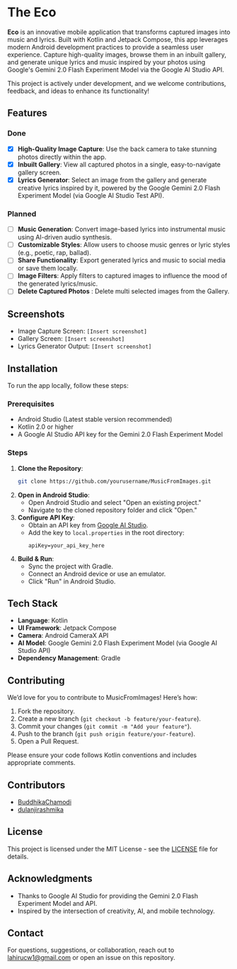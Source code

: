 # The Eco

**Eco** is an innovative mobile application that transforms captured images into music and lyrics. Built with Kotlin and Jetpack Compose, this app leverages modern Android development practices to provide a seamless user experience. Capture high-quality images, browse them in an inbuilt gallery, and generate unique lyrics and music inspired by your photos using Google's Gemini 2.0 Flash Experiment Model via the Google AI Studio API.

This project is actively under development, and we welcome contributions, feedback, and ideas to enhance its functionality!

## Features

### Done
- [x] **High-Quality Image Capture**: Use the back camera to take stunning photos directly within the app.
- [x] **Inbuilt Gallery**: View all captured photos in a single, easy-to-navigate gallery screen.
- [x] **Lyrics Generator**: Select an image from the gallery and generate creative lyrics inspired by it, powered by the Google Gemini 2.0 Flash Experiment Model (via Google AI Studio Test API).

### Planned
- [ ] **Music Generation**: Convert image-based lyrics into instrumental music using AI-driven audio synthesis.
- [ ] **Customizable Styles**: Allow users to choose music genres or lyric styles (e.g., poetic, rap, ballad).
- [ ] **Share Functionality**: Export generated lyrics and music to social media or save them locally.
- [ ] **Image Filters**: Apply filters to captured images to influence the mood of the generated lyrics/music.
- [ ] **Delete Captured Photos** : Delete multi selected images from the Gallery.

## Screenshots

- Image Capture Screen: `[Insert screenshot]`
- Gallery Screen: `[Insert screenshot]`
- Lyrics Generator Output: `[Insert screenshot]`

## Installation

To run the app locally, follow these steps:

### Prerequisites
- Android Studio (Latest stable version recommended)
- Kotlin 2.0 or higher
- A Google AI Studio API key for the Gemini 2.0 Flash Experiment Model

### Steps
1. **Clone the Repository**:
   ```bash
   git clone https://github.com/yourusername/MusicFromImages.git
   ```
2. **Open in Android Studio**:
   - Open Android Studio and select "Open an existing project."
   - Navigate to the cloned repository folder and click "Open."
3. **Configure API Key**:
   - Obtain an API key from [Google AI Studio](https://aistudio.google.com/).
   - Add the key to `local.properties` in the root directory:
     ```
     apiKey=your_api_key_here
     ```
4. **Build & Run**:
   - Sync the project with Gradle.
   - Connect an Android device or use an emulator.
   - Click "Run" in Android Studio.

## Tech Stack

- **Language**: Kotlin
- **UI Framework**: Jetpack Compose
- **Camera**: Android CameraX API
- **AI Model**: Google Gemini 2.0 Flash Experiment Model (via Google AI Studio API)
- **Dependency Management**: Gradle

## Contributing

We’d love for you to contribute to MusicFromImages! Here’s how:
1. Fork the repository.
2. Create a new branch (`git checkout -b feature/your-feature`).
3. Commit your changes (`git commit -m "Add your feature"`).
4. Push to the branch (`git push origin feature/your-feature`).
5. Open a Pull Request.

Please ensure your code follows Kotlin conventions and includes appropriate comments.

## Contributors

- [BuddhikaChamodi](https://github.com/BuddhikaChamodi)
- [dulanjirashmika](https://github.com/dulanjirashmika)

## License

This project is licensed under the MIT License - see the [LICENSE](LICENSE) file for details.

## Acknowledgments

- Thanks to Google AI Studio for providing the Gemini 2.0 Flash Experiment Model and API.
- Inspired by the intersection of creativity, AI, and mobile technology.

## Contact

For questions, suggestions, or collaboration, reach out to [lahirucw1@gmail.com](mailto:lahirucw1@gmail.com) or open an issue on this repository.
